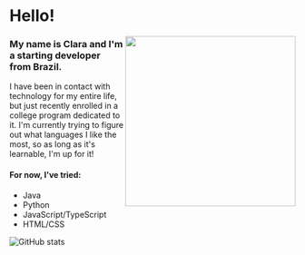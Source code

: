 # Hello!

<img align="right" src="https://i.pinimg.com/originals/38/c4/e1/38c4e1059ad36e7c968bbae10f9a031a.gif" width=300rem height=300rem></img>

<h3>My name is Clara and I'm a starting developer from <b>Brazil.</b></h3>

<p>I have been in contact with technology for my entire life, but just recently enrolled in a college program dedicated to it. I'm currently trying to figure out what languages I like the most, so as long as it's learnable, I'm up for it!</p>

#### For now, I've tried:
- Java
- Python
- JavaScript/TypeScript
- HTML/CSS


![GitHub stats](https://github-readme-stats-git-masterrstaa-rickstaa.vercel.app/api?username=claracoliveiras&hide_title=true&show_icons=true&include_all_commits=false&count_private=true&line_height=25&hide=issues&bg_color=000&title_color=FF00F6&text_color=FFF&border_radius=3&border_color=36123c&icon_color=FF00F6&theme=jolly)
<!--
**claracoliveiras/claracoliveiras** is a ✨ _special_ ✨ repository because its `README.md` (this file) appears on your GitHub profile.


Here are some ideas to get you started:

- 🔭 I’m currently working on ...
- 🌱 I’m currently learning ...
- 👯 I’m looking to collaborate on ...
- 🤔 I’m looking for help with ...
- 💬 Ask me about ...
- 📫 How to reach me: ...
- 😄 Pronouns: ...
- ⚡ Fun fact: ...
-->
